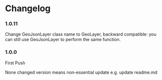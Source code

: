 # Changelog

### 1.0.11
Change GeoJsonLayer class name to GeoLayer, backward compatible: you can still use GeoJsonLayer to perform the same function.

### 1.0.0
First Push

None changed version means non-essential update e.g. update readme.md